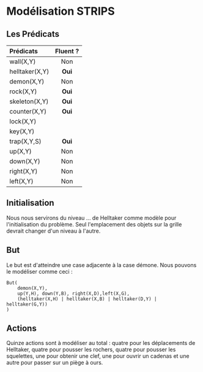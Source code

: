 # Modélisation STRIPS

## Les Prédicats

Prédicats | Fluent ?
 :--- | :---: 
wall(X,Y) | Non
helltaker(X,Y) | **Oui**
demon(X,Y) | Non
rock(X,Y) | **Oui**
skeleton(X,Y) | **Oui**
counter(X,Y) | **Oui**
lock(X,Y) | 
key(X,Y) | 
trap(X,Y,S) | **Oui**
up(X,Y) | Non
down(X,Y) | Non
right(X,Y) | Non
left(X,Y) | Non

## Initialisation

Nous nous servirons du niveau ... de Helltaker comme modèle pour l'initialisation du problème. Seul l'emplacement des objets sur la grille devrait changer d'un niveau à l'autre.

## But

Le but est d'atteindre une case adjacente à la case démone. Nous pouvons le modéliser comme ceci :

    But(
        demon(X,Y),
        up(Y,H), down(Y,B), right(X,D),left(X,G),
        (helltaker(X,H) | helltaker(X,B) | helltaker(D,Y) | helltaker(G,Y))
    )


## Actions

Quinze actions sont à modéliser au total : quatre pour les déplacements de Helltaker, quatre pour pousser les rochers, quatre pour pousser les squelettes, une pour obtenir une clef, une pour ouvrir un cadenas et une autre pour passer sur un piège à ours.